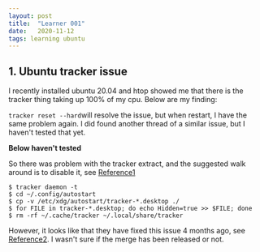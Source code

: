 ```yaml
---
layout: post
title:  "Learner 001"
date:   2020-11-12
tags: learning ubuntu
---
```


## 1. Ubuntu tracker issue
I recently installed ubuntu 20.04 and htop showed me that there is the tracker thing taking up 100% of my cpu. Below are my finding:

`tracker reset --hard`will resolve the issue, but when restart, I have the same problem again. I did found another thread of a similar issue, but I haven't tested that yet.

**Below haven't tested**

So there was problem with the tracker extract, and the suggested walk around is to disable it, see [Reference1][reference1]
```
$ tracker daemon -t
$ cd ~/.config/autostart
$ cp -v /etc/xdg/autostart/tracker-*.desktop ./
$ for FILE in tracker-*.desktop; do echo Hidden=true >> $FILE; done
$ rm -rf ~/.cache/tracker ~/.local/share/tracker

```

However, it looks like that they have fixed this issue 4 months ago, see [Reference2][reference2]. I wasn't sure if the merge has been released or not.


[reference1]:https://gitlab.gnome.org/GNOME/tracker/-/issues/95#note_582771
[reference2]:https://gitlab.gnome.org/GNOME/tracker/-/issues/95